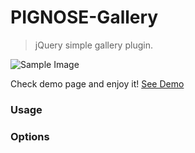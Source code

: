 PIGNOSE-Gallery
===============

> jQuery simple gallery plugin.

![Sample Image](http://www.nhpcw.com/upload/2015-09-20%2B%25EC%2598%25A4%25EC%25A0%2584%2B1-27-26_092015012849.jpg)

Check demo page and enjoy it! [See Demo](http://pigno.se)

### Usage

### Options
